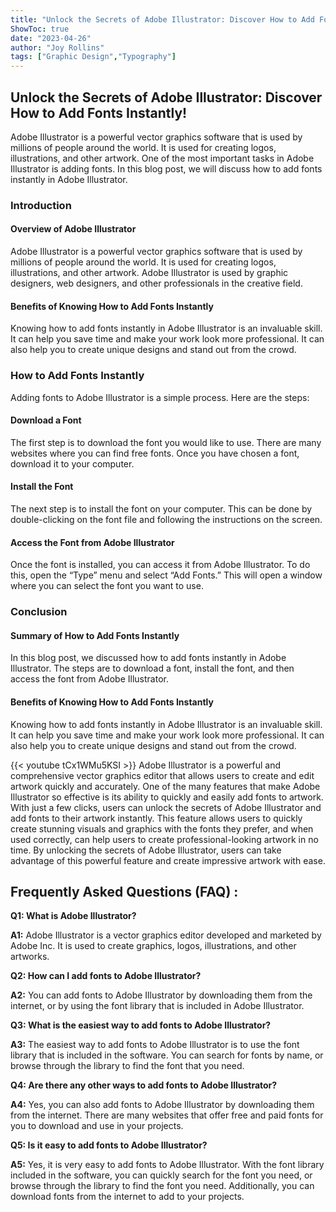 ```yaml
---
title: "Unlock the Secrets of Adobe Illustrator: Discover How to Add Fonts Instantly!"
ShowToc: true 
date: "2023-04-26"
author: "Joy Rollins" 
tags: ["Graphic Design","Typography"]
---
```

## Unlock the Secrets of Adobe Illustrator: Discover How to Add Fonts Instantly!

Adobe Illustrator is a powerful vector graphics software that is used by millions of people around the world. It is used for creating logos, illustrations, and other artwork. One of the most important tasks in Adobe Illustrator is adding fonts. In this blog post, we will discuss how to add fonts instantly in Adobe Illustrator.

### Introduction 

#### Overview of Adobe Illustrator

Adobe Illustrator is a powerful vector graphics software that is used by millions of people around the world. It is used for creating logos, illustrations, and other artwork. Adobe Illustrator is used by graphic designers, web designers, and other professionals in the creative field.

#### Benefits of Knowing How to Add Fonts Instantly

Knowing how to add fonts instantly in Adobe Illustrator is an invaluable skill. It can help you save time and make your work look more professional. It can also help you to create unique designs and stand out from the crowd.

### How to Add Fonts Instantly

Adding fonts to Adobe Illustrator is a simple process. Here are the steps:

#### Download a Font

The first step is to download the font you would like to use. There are many websites where you can find free fonts. Once you have chosen a font, download it to your computer.

#### Install the Font

The next step is to install the font on your computer. This can be done by double-clicking on the font file and following the instructions on the screen.

#### Access the Font from Adobe Illustrator

Once the font is installed, you can access it from Adobe Illustrator. To do this, open the “Type” menu and select “Add Fonts.” This will open a window where you can select the font you want to use.

### Conclusion

#### Summary of How to Add Fonts Instantly

In this blog post, we discussed how to add fonts instantly in Adobe Illustrator. The steps are to download a font, install the font, and then access the font from Adobe Illustrator.

#### Benefits of Knowing How to Add Fonts Instantly

Knowing how to add fonts instantly in Adobe Illustrator is an invaluable skill. It can help you save time and make your work look more professional. It can also help you to create unique designs and stand out from the crowd.

{{< youtube tCx1WMu5KSI >}} 
Adobe Illustrator is a powerful and comprehensive vector graphics editor that allows users to create and edit artwork quickly and accurately. One of the many features that make Adobe Illustrator so effective is its ability to quickly and easily add fonts to artwork. With just a few clicks, users can unlock the secrets of Adobe Illustrator and add fonts to their artwork instantly. This feature allows users to quickly create stunning visuals and graphics with the fonts they prefer, and when used correctly, can help users to create professional-looking artwork in no time. By unlocking the secrets of Adobe Illustrator, users can take advantage of this powerful feature and create impressive artwork with ease.

## Frequently Asked Questions (FAQ) :
**Q1: What is Adobe Illustrator?**

**A1:** Adobe Illustrator is a vector graphics editor developed and marketed by Adobe Inc. It is used to create graphics, logos, illustrations, and other artworks.

**Q2: How can I add fonts to Adobe Illustrator?**

**A2:** You can add fonts to Adobe Illustrator by downloading them from the internet, or by using the font library that is included in Adobe Illustrator. 

**Q3: What is the easiest way to add fonts to Adobe Illustrator?**

**A3:** The easiest way to add fonts to Adobe Illustrator is to use the font library that is included in the software. You can search for fonts by name, or browse through the library to find the font that you need. 

**Q4: Are there any other ways to add fonts to Adobe Illustrator?**

**A4:** Yes, you can also add fonts to Adobe Illustrator by downloading them from the internet. There are many websites that offer free and paid fonts for you to download and use in your projects. 

**Q5: Is it easy to add fonts to Adobe Illustrator?**

**A5:** Yes, it is very easy to add fonts to Adobe Illustrator. With the font library included in the software, you can quickly search for the font you need, or browse through the library to find the font you need. Additionally, you can download fonts from the internet to add to your projects.





